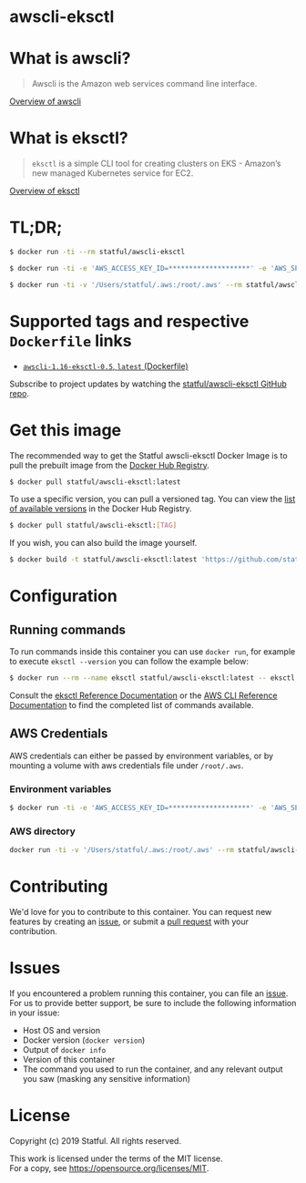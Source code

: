 # awscli-eksctl

# What is awscli?

> Awscli is the Amazon web services command line interface.

[Overview of awscli](https://docs.aws.amazon.com/cli/index.html)

# What is eksctl?

> `eksctl` is a simple CLI tool for creating clusters on EKS - Amazon’s new managed Kubernetes service for EC2.

[Overview of eksctl](https://eksctl.io/introduction/getting-started/)

# TL;DR;

```bash
$ docker run -ti --rm statful/awscli-eksctl
```

```bash
$ docker run -ti -e 'AWS_ACCESS_KEY_ID=********************' -e 'AWS_SECRET_ACCESS_KEY=****************************************' --rm statful/awscli-eksctl eksctl get clusters
```

```bash
$ docker run -ti -v '/Users/statful/.aws:/root/.aws' --rm statful/awscli-eksctl eksctl get clusters
```


# Supported tags and respective `Dockerfile` links

* [`awscli-1.16-eksctl-0.5`, `latest` (Dockerfile)](https://github.com/statful/awscli-eksctl/blob/Dockerfile)

Subscribe to project updates by watching the [statful/awscli-eksctl GitHub repo](https://github.com/statful/awscli-eksctl).

# Get this image

The recommended way to get the Statful awscli-eksctl Docker Image is to pull the prebuilt image from the [Docker Hub Registry](https://hub.docker.com/r/statful/awscli-eksctl).

```bash
$ docker pull statful/awscli-eksctl:latest
```

To use a specific version, you can pull a versioned tag. You can view the [list of available versions](https://hub.docker.com/r/statful/awscli-eksctl/tags/) in the Docker Hub Registry.

```bash
$ docker pull statful/awscli-eksctl:[TAG]
```

If you wish, you can also build the image yourself.

```bash
$ docker build -t statful/awscli-eksctl:latest 'https://github.com/statful/awscli-eksctl.git#master'
```

# Configuration

## Running commands

To run commands inside this container you can use `docker run`, for example to execute `eksctl --version` you can follow the example below:

```bash
$ docker run --rm --name eksctl statful/awscli-eksctl:latest -- eksctl version
```

Consult the [eksctl Reference Documentation](https://eksctl.io/usage/creating-and-managing-clusters/) or the [AWS CLI Reference Documentation](https://docs.aws.amazon.com/cli/index.html) to find the completed list of commands available.

## AWS Credentials

AWS credentials can either be passed by environment variables, or by mounting a volume with aws credentials file under `/root/.aws`.

### Environment variables

```bash
$ docker run -ti -e 'AWS_ACCESS_KEY_ID=********************' -e 'AWS_SECRET_ACCESS_KEY=****************************************' --rm statful/awscli-eksctl aws s3 ls
```

### AWS directory

```bash
docker run -ti -v '/Users/statful/.aws:/root/.aws' --rm statful/awscli-eksctl aws s3
```

# Contributing

We'd love for you to contribute to this container. You can request new features by creating an [issue](https://github.com/statful/awscli-eksctl/issues), or submit a [pull request](https://github.com/statful/awscli-eksctl/pulls) with your contribution.

# Issues

If you encountered a problem running this container, you can file an [issue](https://github.com/statful/awscli-eksctl/issues). For us to provide better support, be sure to include the following information in your issue:

- Host OS and version
- Docker version (`docker version`)
- Output of `docker info`
- Version of this container
- The command you used to run the container, and any relevant output you saw (masking any sensitive information)

# License

Copyright (c) 2019 Statful. All rights reserved.

This work is licensed under the terms of the MIT license.  
For a copy, see <https://opensource.org/licenses/MIT>.


